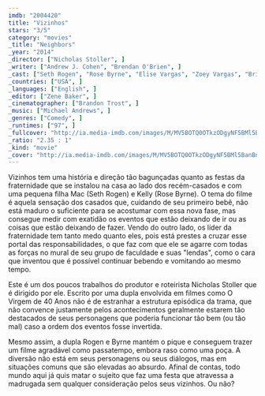 ```yaml
---
imdb: "2004420"
title: "Vizinhos"
stars: "3/5"
category: "movies"
_title: "Neighbors"
_year: "2014"
_director: ["Nicholas Stoller", ]
_writer: ["Andrew J. Cohen", "Brendan O'Brien", ]
_cast: ["Seth Rogen", "Rose Byrne", "Elise Vargas", "Zoey Vargas", "Brian Huskey", "Ike Barinholtz", "Carla Gallo", "Zac Efron", "Dave Franco", ]
_countries: ["USA", ]
_languages: ["English", ]
_editor: ["Zene Baker", ]
_cinematographer: ["Brandon Trost", ]
_music: ["Michael Andrews", ]
_genres: ["Comedy", ]
_runtimes: ["97", ]
_fullcover: "http://ia.media-imdb.com/images/M/MV5BOTQ0OTkzODgyNF5BMl5BanBnXkFtZTgwOTA3OTE4MDE@.jpg"
_ratio: "2.35 : 1"
_kind: "movie"
_cover: "http://ia.media-imdb.com/images/M/MV5BOTQ0OTkzODgyNF5BMl5BanBnXkFtZTgwOTA3OTE4MDE@._V1._SX88_SY140_.jpg"
---
```

Vizinhos tem uma história e direção tão bagunçadas quanto as festas da fraternidade que se instalou na casa ao lado dos recém-casados e com uma pequena filha Mac (Seth Rogen) e Kelly (Rose Byrne). O tema do filme é aquela sensação dos casados que, cuidando de seu primeiro bebê, não está maduro o suficiente para se acostumar com essa nova fase, mas consegue medir com exatidão os eventos que estão deixando de ir ou as coisas que estão deixando de fazer. Vendo do outro lado, os líder da fraternidade tem tanto medo quanto eles, pois está prestes a cruzar esse portal das responsabilidades, o que faz com que ele se agarre com todas as forças no mural de seu grupo de faculdade e suas "lendas", como o cara que inventou que é possível continuar bebendo e vomitando ao mesmo tempo.

Este é um dos poucos trabalhos do produtor e roteirista Nicholas Stoller que é dirigido por ele. Escrito por uma dupla envolvida em filmes como O Virgem de 40 Anos não é de estranhar a estrutura episódica da trama, que não convence justamente pelos acontecimentos geralmente estarem tão destacados de seus personagens que poderia funcionar tão bem (ou tão mal) caso a ordem dos eventos fosse invertida.

Mesmo assim, a dupla Rogen e Byrne mantém o pique e conseguem trazer um filme agradável como passatempo, embora raso como uma poça. A diversão não está em seus personagens ou seus diálogos, mas em situações comuns que são elevadas ao absurdo. Afinal de contas, todo mundo aqui já quis matar o sujeito que faz uma festa que atravessa a madrugada sem qualquer consideração pelos seus vizinhos. Ou não?
